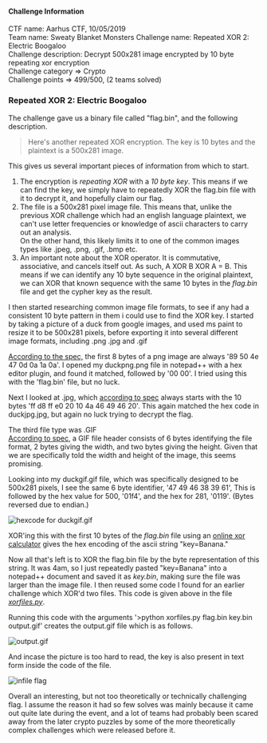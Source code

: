 #### Challenge Information

CTF name: Aarhus CTF, 10/05/2019  
Team name: Sweaty Blanket Monsters
Challenge name: Repeated XOR 2: Electric Boogaloo  
Challenge description: Decrypt 500x281 image encrypted by 10 byte repeating xor encryption  
Challenge category => Crypto  
Challenge points => 499/500, (2 teams solved)

### Repeated XOR 2: Electric Boogaloo
The challenge gave us a binary file called "flag.bin", and the following description.  
> Here's another repeated XOR encryption. The key is 10 bytes and the plaintext is a 500x281 image.  

This gives us several important pieces of information from which to start.  
1. The encryption is *repeating XOR* with a *10 byte key*. This means if we can find the key, we simply have to repeatedly XOR the flag.bin file with it to decrypt it, and hopefully claim our flag.  
2. The file is a 500x281 pixel image file. This means that, unlike the previous XOR challenge which had an english language plaintext, we can't use letter frequencies or knowledge of ascii characters to carry out an analysis.  
On the other hand, this likely limits it to one of the common images types like .jpeg, .png, .gif, .bmp etc.
3. An important note about the XOR operator. It is commutative, associative, and cancels itself out. As such, A XOR B XOR A = B. This means if we can identify any 10 byte sequence in the original plaintext, we can XOR that known sequence with the same 10 bytes in the *flag.bin* file and get the cypher key as the result.

I then started researching common image file formats, to see if any had a consistent 10 byte pattern in them i could use to find the XOR key. I started by taking a picture of a duck from google images, and used ms paint to resize it to be 500x281 pixels, before exporting it into several different image formats, including .png .jpg and .gif

[According to the spec,](http://www.libpng.org/pub/png/spec/1.2/PNG-Structure.html) the first 8 bytes of a png image are always '89  50  4e  47  0d  0a  1a  0a'. I opened my duckpng.png file in notepad++ with a hex editor plugin, and found it matched, followed by '00 00'. I tried using this with the 'flag.bin' file, but no luck.  

Next I looked at .jpg, which [according to spec](https://www.file-recovery.com/jpg-signature-format.htm) always starts with the 10 bytes 'ff d8 ff e0 20 10 4a 46 49 46 20'. This again matched the hex code in duckjpg.jpg, but again no luck trying to decrypt the flag.

The third file type was .GIF  
[According to spec](https://www.file-recovery.com/gif-signature-format.htm), a GIF file header consists of 6 bytes identifying the file format, 2 bytes giving the width, and two bytes giving the height. Given that we are specifically told the width and height of the image, this seems promising.

Looking into my duckgif.gif file, which was specifically designed to be 500x281 pixels, I see the same 6 byte identifier, '47 49 46 38 39 61', This is followed by the hex value for 500, '01f4', and the hex for 281, '0119'. (Bytes reversed due to endian.)  

![hexcode for duckgif.gif](https://github.com/killerdogice/CTF-Files/blob/master/writeups/Repeated%20XOR%202%20Electric%20Boogaloo/writeupimages/gifhex.PNG "Hex code for duck.gif")


XOR'ing this with the first 10 bytes of the *flag.bin* file using an [online xor calculator](http://xor.pw) gives the hex encoding of the ascii string "key=Banana."  

Now all that's left is to XOR the flag.bin file by the byte representation of this string. It was 4am, so I just repeatedly pasted "key=Banana" into a notepad++ document and saved it as *key.bin*, making sure the file was larger than the image file. I then reused some code I found for an earlier challenge which XOR'd two files. This code is given above in the file [*xorfiles.py*](https://github.com/killerdogice/CTF-Files/blob/master/writeups/Repeated%20XOR%202%20Electric%20Boogaloo/xorfiles.py).

Running this code with the arguments '>python xorfiles.py flag.bin key.bin output.gif' creates the output.gif file which is as follows.

![output.gif](https://raw.githubusercontent.com/killerdogice/CTF-Files/master/writeups/Repeated%20XOR%202%20Electric%20Boogaloo/output.gif)

And incase the picture is too hard to read, the key is also present in text form inside the code of the file. 

![infile flag](https://raw.githubusercontent.com/killerdogice/CTF-Files/master/writeups/Repeated%20XOR%202%20Electric%20Boogaloo/writeupimages/infile%20flag.PNG)

Overall an interesting, but not too theoretically or technically challenging flag. I assume the reason it had so few solves was mainly because it came out quite late during the event, and a lot of teams had probably been scared away from the later crypto puzzles by some of the more theoretically complex challenges which were released before it.
